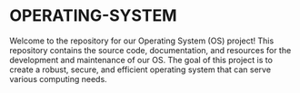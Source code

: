 # OPERATING-SYSTEM
Welcome to the repository for our Operating System (OS) project! This repository contains the source code, documentation, and resources for the development and maintenance of our OS. The goal of this project is to create a robust, secure, and efficient operating system that can serve various computing needs.
